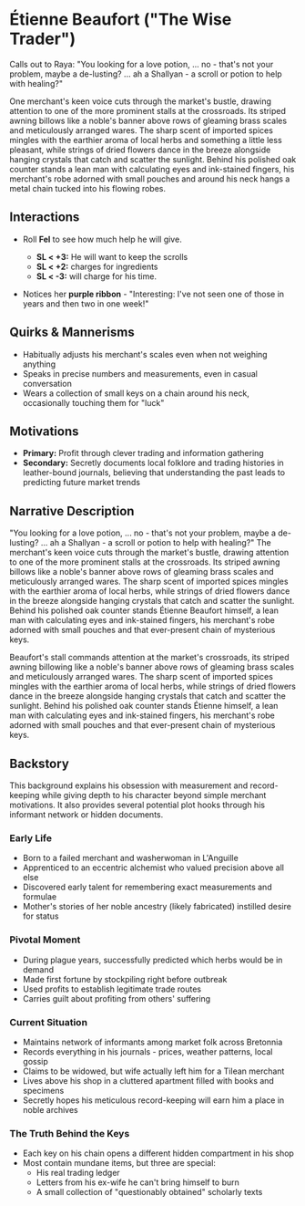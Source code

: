 # Étienne Beaufort ("The Wise Trader")

Calls out to Raya: "You looking for a love potion, ... no - that's not your problem, maybe a de-lusting? ... ah a Shallyan - a scroll or potion to help with healing?"

One merchant's keen voice cuts through the market's bustle, drawing attention to one of the more prominent stalls at the crossroads. Its striped awning billows like a noble's banner above rows of gleaming brass scales and meticulously arranged wares. The sharp scent of imported spices mingles with the earthier aroma of local herbs and something a little less pleasant, while strings of dried flowers dance in the breeze alongside hanging crystals that catch and scatter the sunlight. Behind his polished oak counter stands a lean man with calculating eyes and ink-stained fingers, his merchant's robe adorned with small pouches and around his neck hangs a metal chain tucked into his flowing robes.

## Interactions

- Roll **Fel** to see how much help he will give.
  - **SL < +3:** He will want to keep the scrolls
  - **SL < +2:** charges for ingredients
  - **SL < -3:** will charge for his time.

- Notices her **purple ribbon** - "Interesting: I've not seen one of those in years and then two in one week!"

## Quirks & Mannerisms

- Habitually adjusts his merchant's scales even when not weighing anything
- Speaks in precise numbers and measurements, even in casual conversation
- Wears a collection of small keys on a chain around his neck, occasionally touching them for "luck"

## Motivations

- **Primary:** Profit through clever trading and information gathering
- **Secondary:** Secretly documents local folklore and trading histories in leather-bound journals, believing that understanding the past leads to predicting future market trends

## Narrative Description

"You looking for a love potion, ... no - that's not your problem, maybe a de-lusting? ... ah a Shallyan - a scroll or potion to help with healing?" The merchant's keen voice cuts through the market's bustle, drawing attention to one of the more prominent stalls at the crossroads. Its striped awning billows like a noble's banner above rows of gleaming brass scales and meticulously arranged wares. The sharp scent of imported spices mingles with the earthier aroma of local herbs, while strings of dried flowers dance in the breeze alongside hanging crystals that catch and scatter the sunlight. Behind his polished oak counter stands Étienne Beaufort himself, a lean man with calculating eyes and ink-stained fingers, his merchant's robe adorned with small pouches and that ever-present chain of mysterious keys.

Beaufort's stall commands attention at the market's crossroads, its striped awning billowing like a noble's banner above rows of gleaming brass scales and meticulously arranged wares. The sharp scent of imported spices mingles with the earthier aroma of local herbs, while strings of dried flowers dance in the breeze alongside hanging crystals that catch and scatter the sunlight. Behind his polished oak counter stands Étienne himself, a lean man with calculating eyes and ink-stained fingers, his merchant's robe adorned with small pouches and that ever-present chain of mysterious keys.

## Backstory

This background explains his obsession with measurement and record-keeping while giving depth to his character beyond simple merchant motivations. It also provides several potential plot hooks through his informant network or hidden documents.

### Early Life

- Born to a failed merchant and washerwoman in L'Anguille
- Apprenticed to an eccentric alchemist who valued precision above all else
- Discovered early talent for remembering exact measurements and formulae
- Mother's stories of her noble ancestry (likely fabricated) instilled desire for status

### Pivotal Moment

- During plague years, successfully predicted which herbs would be in demand
- Made first fortune by stockpiling right before outbreak
- Used profits to establish legitimate trade routes
- Carries guilt about profiting from others' suffering

### Current Situation

- Maintains network of informants among market folk across Bretonnia
- Records everything in his journals - prices, weather patterns, local gossip
- Claims to be widowed, but wife actually left him for a Tilean merchant
- Lives above his shop in a cluttered apartment filled with books and specimens
- Secretly hopes his meticulous record-keeping will earn him a place in noble archives

### The Truth Behind the Keys

- Each key on his chain opens a different hidden compartment in his shop
- Most contain mundane items, but three are special:
  - His real trading ledger
  - Letters from his ex-wife he can't bring himself to burn
  - A small collection of "questionably obtained" scholarly texts

